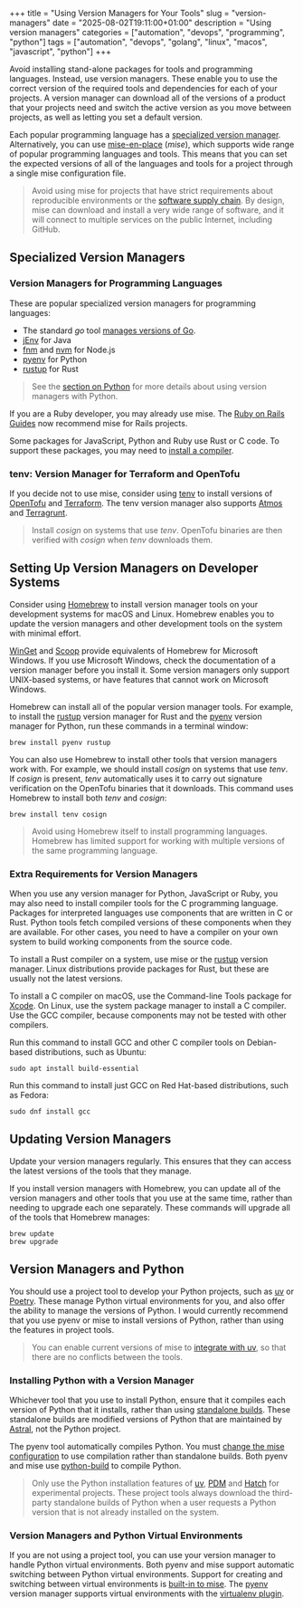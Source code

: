 +++
title = "Using Version Managers for Your Tools"
slug = "version-managers"
date = "2025-08-02T19:11:00+01:00"
description = "Using version managers"
categories = ["automation", "devops", "programming", "python"]
tags = ["automation", "devops", "golang", "linux", "macos", "javascript", "python"]
+++

Avoid installing stand-alone packages for tools and programming languages. Instead, use version managers. These enable you to use the correct version of the required tools and dependencies for each of your projects. A version manager can download all of the versions of a product that your projects need and switch the active version as you move between projects, as well as letting you set a default version.

Each popular programming language has a [specialized version manager](#version-managers-for-programming-languages). Alternatively, you can use [mise-en-place](https://www.stuartellis.name/articles/mise-en-place/) (_mise_), which supports wide range of popular programming languages and tools. This means that you can set the expected versions of all of the languages and tools for a project through a single mise configuration file.

> Avoid using mise for projects that have strict requirements about reproducible environments or the [software supply chain](https://en.wikipedia.org/wiki/Software_supply_chain). By design, mise can download and install a very wide range of software, and it will connect to multiple services on the public Internet, including GitHub.

## Specialized Version Managers

### Version Managers for Programming Languages

These are popular specialized version managers for programming languages:

- The standard _go_ tool [manages versions of Go](https://go.dev/doc/manage-install#installing-multiple).
- [jEnv](https://www.jenv.be/) for Java
- [fnm](https://github.com/Schniz/fnm) and [nvm](https://github.com/nvm-sh/nvm) for Node.js
- [pyenv](https://github.com/pyenv/pyenv) for Python
- [rustup](https://rustup.rs/) for Rust

> See the [section on Python](#version-managers-and-python) for more details about using version managers with Python.

If you are a Ruby developer, you may already use mise. The [Ruby on Rails Guides](https://guides.rubyonrails.org/) now recommend mise for Rails projects.

Some packages for JavaScript, Python and Ruby use Rust or C code. To support these packages, you may need to [install a compiler](#extra-requirements-for-version-managers).

### tenv: Version Manager for Terraform and OpenTofu

If you decide not to use mise, consider using [tenv](https://tofuutils.github.io/tenv/) to install versions of [OpenTofu](https://opentofu.org/) and [Terraform](https://www.terraform.io/). The tenv version manager also supports [Atmos](https://atmos.tools/) and [Terragrunt](https://terragrunt.gruntwork.io/).

> Install _cosign_ on systems that use _tenv_. OpenTofu binaries are then verified with _cosign_ when _tenv_ downloads them.

## Setting Up Version Managers on Developer Systems

Consider using [Homebrew](http://brew.sh/) to install version manager tools on your development systems for macOS and Linux. Homebrew enables you to update the version managers and other development tools on the system with minimal effort.

[WinGet](https://learn.microsoft.com/en-us/windows/package-manager/winget/) and [Scoop](https://scoop.sh/) provide equivalents of Homebrew for Microsoft Windows. If you use Microsoft Windows, check the documentation of a version manager before you install it. Some version managers only support UNIX-based systems, or have features that cannot work on Microsoft Windows.

Homebrew can install all of the popular version manager tools. For example, to install the [rustup](https://rustup.rs/) version manager for Rust and the [pyenv](https://github.com/pyenv/pyenv) version manager for Python, run these commands in a terminal window:

```shell
brew install pyenv rustup
```

You can also use Homebrew to install other tools that version managers work with. For example, we should install _cosign_ on systems that use _tenv_. If _cosign_ is present, _tenv_ automatically uses it to carry out signature verification on the OpenTofu binaries that it downloads. This command uses Homebrew to install both _tenv_ and _cosign_:

```shell
brew install tenv cosign
```

> Avoid using Homebrew itself to install programming languages. Homebrew has limited support for working with multiple versions of the same programming language.

### Extra Requirements for Version Managers

When you use any version manager for Python, JavaScript or Ruby, you may also need to install compiler tools for the C programming language. Packages for interpreted languages use components that are written in C or Rust. Python tools fetch compiled versions of these components when they are available. For other cases, you need to have a compiler on your own system to build working components from the source code.

To install a Rust compiler on a system, use mise or the [rustup](https://rustup.rs/) version manager. Linux distributions provide packages for Rust, but these are usually not the latest versions.

To install a C compiler on macOS, use the Command-line Tools package for [Xcode](https://developer.apple.com/xcode/resources/). On Linux, use the system package manager to install a C compiler. Use the GCC compiler, because components may not be tested with other compilers.

Run this command to install GCC and other C compiler tools on Debian-based distributions, such as Ubuntu:

```shell
sudo apt install build-essential
```

Run this command to install just GCC on Red Hat-based distributions, such as Fedora:

```shell
sudo dnf install gcc
```

## Updating Version Managers

Update your version managers regularly. This ensures that they can access the latest versions of the tools that they manage.

If you install version managers with Homebrew, you can update all of the version managers and other tools that you use at the same time, rather than needing to upgrade each one separately. These commands will upgrade all of the tools that Homebrew manages:

```shell
brew update
brew upgrade
```

## Version Managers and Python

You should use a project tool to develop your Python projects, such as [uv](https://docs.astral.sh/uv/) or [Poetry](https://python-poetry.org/). These manage Python virtual environments for you, and also offer the ability to manage the versions of Python. I would currently recommend that you use pyenv or mise to install versions of Python, rather than using the features in project tools.

> You can enable current versions of mise to [integrate with uv](https://mise.jdx.dev/mise-cookbook/python.html#mise-uv), so that there are no conflicts between the tools.

### Installing Python with a Version Manager

Whichever tool that you use to install Python, ensure that it compiles each version of Python that it installs, rather than using [standalone builds](https://gregoryszorc.com/docs/python-build-standalone/main/). These standalone builds are modified versions of Python that are maintained by [Astral](https://astral.sh/), not the Python project.

The pyenv tool automatically compiles Python. You must [change the mise configuration](https://mise.jdx.dev/lang/python.html#precompiled-python-binaries) to use compilation rather than standalone builds. Both pyenv and mise use [python-build](https://github.com/pyenv/pyenv/tree/master/plugins/python-build) to compile Python.

> Only use the Python installation features of [uv](https://docs.astral.sh/uv/), [PDM](https://pdm-project.org) and [Hatch](https://hatch.pypa.io) for experimental projects. These project tools always download the third-party standalone builds of Python when a user requests a Python version that is not already installed on the system.

### Version Managers and Python Virtual Environments

If you are not using a project tool, you can use your version manager to handle Python virtual environments. Both pyenv and mise support automatic switching between Python virtual environments. Support for creating and switching between virtual environments is [built-in to mise](https://mise.jdx.dev/lang/python.html#automatic-virtualenv-activation). The [pyenv](https://github.com/pyenv/pyenv) version manager supports virtual environments with the [virtualenv plugin](https://github.com/pyenv/pyenv-virtualenv).
